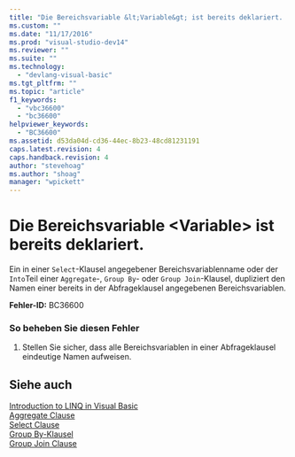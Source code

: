 ```yaml
---
title: "Die Bereichsvariable &lt;Variable&gt; ist bereits deklariert. | Microsoft Docs"
ms.custom: ""
ms.date: "11/17/2016"
ms.prod: "visual-studio-dev14"
ms.reviewer: ""
ms.suite: ""
ms.technology: 
  - "devlang-visual-basic"
ms.tgt_pltfrm: ""
ms.topic: "article"
f1_keywords: 
  - "vbc36600"
  - "bc36600"
helpviewer_keywords: 
  - "BC36600"
ms.assetid: d53da04d-cd36-44ec-8b23-48cd81231191
caps.latest.revision: 4
caps.handback.revision: 4
author: "stevehoag"
ms.author: "shoag"
manager: "wpickett"
---
```

# Die Bereichsvariable &lt;Variable&gt; ist bereits deklariert.
Ein in einer `Select`\-Klausel angegebener Bereichsvariablenname oder der `Into`Teil einer `Aggregate`\-, `Group By`\- oder `Group Join`\-Klausel, dupliziert den Namen einer bereits in der Abfrageklausel angegebenen Bereichsvariablen.  
  
 **Fehler\-ID:** BC36600  
  
### So beheben Sie diesen Fehler  
  
1.  Stellen Sie sicher, dass alle Bereichsvariablen in einer Abfrageklausel eindeutige Namen aufweisen.  
  
## Siehe auch  
 [Introduction to LINQ in Visual Basic](../../visual-basic/programming-guide/language-features/linq/introduction-to-linq.md)   
 [Aggregate Clause](../../visual-basic/language-reference/queries/aggregate-clause.md)   
 [Select Clause](../../visual-basic/language-reference/queries/select-clause.md)   
 [Group By\-Klausel](../../visual-basic/language-reference/queries/group-by-clause.md)   
 [Group Join Clause](../../visual-basic/language-reference/queries/group-join-clause.md)